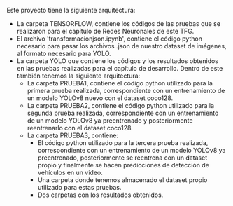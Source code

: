 Este proyecto tiene la siguiente arquitectura:
- La carpeta TENSORFLOW, contiene los códigos de las pruebas que se realizaron para el capítulo de Redes Neuronales de este TFG.
- El archivo 'transformacionjson.ipynb', contiene el código python necesario para pasar los archivos .json de nuestro dataset de imágenes, al formato necesario para YOLO.
- La carpeta YOLO que contiene los códigos y los resultados obtenidos en las pruebas realizadas para el capítulo de desarrollo. Dentro de este también tenemos la siguiente arquitectura:
  - La carpeta PRUEBA1, contiene el código python utilizado para la primera prueba realizada, correspondiente con un entrenamiento de un modelo YOLOv8 nuevo con el dataset coco128.
  - La carpeta PRUEBA2, contiene el código python utilizado para la segunda prueba realizada, correspondiente con un entrenamiento de un modelo YOLOv8 ya preentrenado y posteriormente reentrenarlo con el dataset coco128.
  - La carpeta PRUEBA3, contiene:
    - El código python utilizado para la tercera prueba realizada, correspondiente con un entrenamiento de un modelo YOLOv8 ya preentrenado, posteriormente se reentrena con un dataset propio y finalmente se
        hacen predicciones de detección de vehículos en un video. 
    - Una carpeta donde tenemos almacenado el dataset propio utilizado para estas pruebas.
    - Dos carpetas con los resultados obtenidos.
